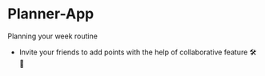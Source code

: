# Planner-App
Planning your week routine 

* Invite your friends to add points with the help of collaborative feature 🛠️👯
